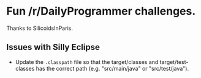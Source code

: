 # Fun /r/DailyProgrammer challenges. #

Thanks to SilicoidsInParis.


## Issues with Silly Eclipse ##

- Update the `.classpath` file so that the target/classes and target/test-classes has the correct path (e.g. "src/main/java" or "src/test/java").


